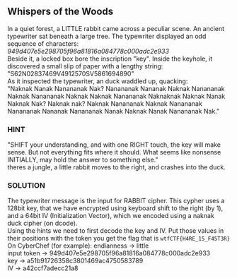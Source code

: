 ## Whispers of the Woods
In a quiet forest, a LITTLE rabbit came across a peculiar scene. An ancient typewriter sat beneath a large tree. The typewriter displayed an odd sequence of characters: <br>
*949d407e5e298705f96a81816a084778c000adc2e933* <br>
Beside it, a locked box bore the inscription "key". Inside the keyhole, it discovered a small slip of paper with a lengthy string:<br>
"S62N02837469V4912570SV5861694890"<br>
As it inspected the typewriter, an duck waddled up, quacking:<br>
"Naknak Nanak Nanananak Nak? Nanananak Nananak Naknak Nanananak Naknak Nanananak Naknak Naknak Nanananak Naknaknak Naknak Nanak Naknak Nak? Naknak nak? Naknak Nanananak Naknak Nanananak Nanananak Nananak Nanananak Nanak Naknak Nanak Nanananak Nak."<br>
### HINT 
"SHIFT your understanding, and with one RIGHT touch, the key will make sense. But not everything fits where it should. What seems like nonsense INITIALLY, may hold the answer to something else." <br>
theres a jungle, a little rabbit moves to the right, and crashes into the duck.

### SOLUTION
The typewriter message is the input for RABBIT cipher. This cypher uses a 128bit key, that we have encrypted using keyboard shift to the right (by 1), and a 64bit IV (Initialization Vector), which we encoded using a naknak duck cipher (on dcode). <br>
Using the hints we need to first decode the key and IV. Put those values in their positions with the token you get the flag that is
`wtfCTF{H4RE_15_F45T3R}`<br>
On CyberChef (for example):
endianness -> little <br>
input token -> 949d407e5e298705f96a81816a084778c000adc2e933<br>
key -> a51b91726358c3801469ac4750583789<br>
IV -> a42ccf7adecc21a8<br>